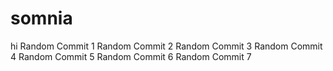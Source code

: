# somnia
hi
Random Commit 1
Random Commit 2
Random Commit 3
Random Commit 4
Random Commit 5
Random Commit 6
Random Commit 7

